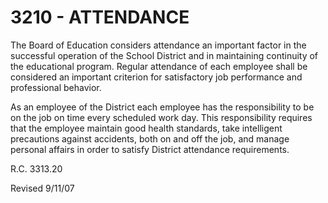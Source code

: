 3210 - ATTENDANCE
=================

The Board of Education considers attendance an important factor in the
successful operation of the School District and in maintaining
continuity of the educational program. Regular attendance of each
employee shall be considered an important criterion for satisfactory job
performance and professional behavior.

As an employee of the District each employee has the responsibility to
be on the job on time every scheduled work day. This responsibility
requires that the employee maintain good health standards, take
intelligent precautions against accidents, both on and off the job, and
manage personal affairs in order to satisfy District attendance
requirements.

R.C. 3313.20

Revised 9/11/07
